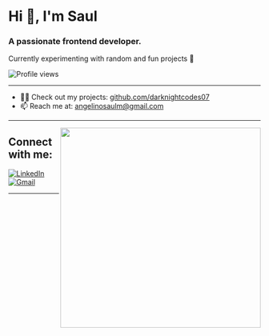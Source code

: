 

# Hi 👋, I'm Saul

### A passionate frontend developer.

Currently experimenting with random and fun projects 🚀

![Profile views](https://komarev.com/ghpvc/?username=darknightcodes07&label=Profile%20views&color=0e75b6&style=flat)

---

- 👨‍💻 Check out my projects: [github.com/darknightcodes07](https://github.com/darknightcodes07)
- 📫 Reach me at: [angelinosaulm@gmail.com](mailto:angelinosaulm@gmail.com)

---

<img align="right" src="https://cdn.dribbble.com/users/1059583/screenshots/4171367/coding-freak.gif" width="400"/>

## Connect with me:

[![LinkedIn](https://img.shields.io/badge/LinkedIn-blue?logo=linkedin)](https://linkedin.com/in/your-linkedin)
[![Gmail](https://img.shields.io/badge/Gmail-red?logo=gmail&logoColor=white)](mailto:darkknight.codes07@gmail.com)

---

